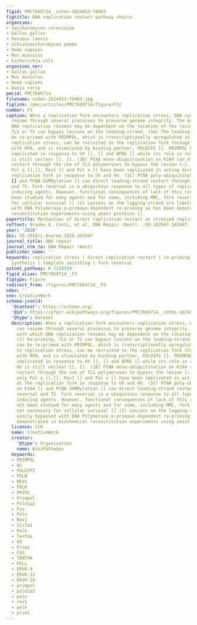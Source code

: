 ```yaml
---
figid: PMC7669714__nihms-1624853-f0003
figtitle: DNA replication restart pathway choice
organisms:
- Saccharomyces cerevisiae
- Gallus gallus
- Xenopus laevis
- Schizosaccharomyces pombe
- Homo sapiens
- Mus musculus
- Escherichia coli
organisms_ner:
- Gallus gallus
- Mus musculus
- Homo sapiens
- Danio rerio
pmcid: PMC7669714
filename: nihms-1624853-f0003.jpg
figlink: /pmc/articles/PMC7669714/figure/F3/
number: F3
caption: When a replication fork encounters replication stress, DNA synthesis can
  resume through several processes to preserve genome integrity. The manner with which
  DNA replication resumes may be dependent on the location of the lesion. (1) Re-priming,
  TLS or TS can bypass lesions on the leading-strand. (1A) The leading-strand can
  be re-primed with PRIMPOL, which is transcriptionally upregulated in response to
  replication stress, can be recruited to the replication fork through interaction
  with RPA, and is stimulated by binding partner, POLDIP2 []. PRIMPOL has been primarily
  implicated in response to UV [], [] and BPDE [] while its role in response to HU
  is still unclear [], []. (1B) PCNA mono-ubiquitination on K164 can direct leading-strand
  restart through the use of TLS polymerases to bypass the lesion [–]. Thus far, only
  Pol η [],[], Rev1 [] and Pol κ [] have been implicated in acting directly at the
  replication fork in response to UV and HU. (1C) PCNA poly-ubiquitination on K164
  [] and PCNA SUMOylation [] can direct leading-strand restart through fork reversal
  and TS. Fork reversal is a ubiquitous response to all types of replication-stress
  inducing agents. However, functional consequences of lack of this response has not
  been studied for many agents and for some, including MMC, fork reversal is not necessary
  for cellular survival [] (2) Lesions on the lagging-strand are likely easily bypassed
  with DNA Polymerase α-primase-dependent re-priming as has been demonstrated in biochemical
  reconstitution experiments using yeast proteins [].
papertitle: Mechanisms of direct replication restart at stressed replisomes.
reftext: Brooke A. Conti, et al. DNA Repair (Amst). ;95:102947-102947.
year: '2020'
doi: 10.1016/j.dnarep.2020.102947
journal_title: DNA repair
journal_nlm_ta: DNA Repair (Amst)
publisher_name: ''
keywords: replication stress | direct replication restart | re-priming | translesion
  synthesis | template switching | fork reversal
automl_pathway: 0.7128319
figid_alias: PMC7669714__F3
figtype: Figure
redirect_from: /figures/PMC7669714__F3
ndex: ''
seo: CreativeWork
schema-jsonld:
  '@context': https://schema.org/
  '@id': https://pfocr.wikipathways.org/figures/PMC7669714__nihms-1624853-f0003.html
  '@type': Dataset
  description: When a replication fork encounters replication stress, DNA synthesis
    can resume through several processes to preserve genome integrity. The manner
    with which DNA replication resumes may be dependent on the location of the lesion.
    (1) Re-priming, TLS or TS can bypass lesions on the leading-strand. (1A) The leading-strand
    can be re-primed with PRIMPOL, which is transcriptionally upregulated in response
    to replication stress, can be recruited to the replication fork through interaction
    with RPA, and is stimulated by binding partner, POLDIP2 []. PRIMPOL has been primarily
    implicated in response to UV [], [] and BPDE [] while its role in response to
    HU is still unclear [], []. (1B) PCNA mono-ubiquitination on K164 can direct leading-strand
    restart through the use of TLS polymerases to bypass the lesion [–]. Thus far,
    only Pol η [],[], Rev1 [] and Pol κ [] have been implicated in acting directly
    at the replication fork in response to UV and HU. (1C) PCNA poly-ubiquitination
    on K164 [] and PCNA SUMOylation [] can direct leading-strand restart through fork
    reversal and TS. Fork reversal is a ubiquitous response to all types of replication-stress
    inducing agents. However, functional consequences of lack of this response has
    not been studied for many agents and for some, including MMC, fork reversal is
    not necessary for cellular survival [] (2) Lesions on the lagging-strand are likely
    easily bypassed with DNA Polymerase α-primase-dependent re-priming as has been
    demonstrated in biochemical reconstitution experiments using yeast proteins [].
  license: CC0
  name: CreativeWork
  creator:
    '@type': Organization
    name: WikiPathways
  keywords:
  - PRIMPOL
  - HU
  - POLDIP2
  - POLN
  - REV1
  - POLK
  - PRIM1
  - Primpol
  - Poldip2
  - Fus
  - Poln
  - Rev1
  - Slc7a1
  - Polk
  - Tent4a
  - Od
  - Prim1
  - FUS
  - TENT4A
  - POLL
  - ERVK-9
  - ERVK-11
  - ERVK-19
  - primpol
  - poldip2
  - poln
  - rev1
  - polk
  - prim1
---
```

